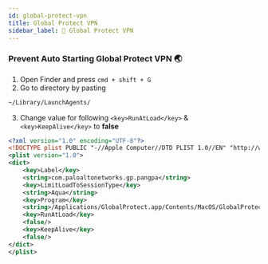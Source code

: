 ```yaml
---
id: global-protect-vpn
title: Global Protect VPN
sidebar_label: 🔑 Global Protect VPN
---
```



### Prevent Auto Starting Global Protect VPN  🌏

1. Open Finder and press `cmd + shift + G`
2. Go to directory by pasting 

```bash
~/Library/LaunchAgents/
```

3. Change value for following `<key>RunAtLoad</key>` & `<key>KeepAlive</key>` to **false**

```xml
<?xml version="1.0" encoding="UTF-8"?>
<!DOCTYPE plist PUBLIC "-//Apple Computer//DTD PLIST 1.0//EN" "http://www.apple.com/DTDs/PropertyList-1.0.dtd">
<plist version="1.0">
<dict>
    <key>Label</key>
    <string>com.paloaltonetworks.gp.pangpa</string>
    <key>LimitLoadToSessionType</key>
    <string>Aqua</string>
    <key>Program</key>
    <string>/Applications/GlobalProtect.app/Contents/MacOS/GlobalProtect</string>
    <key>RunAtLoad</key>
    <false/>
    <key>KeepAlive</key>
    <false/>
</dict>
</plist>
```
